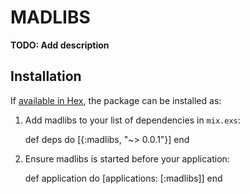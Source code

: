 # MADLIBS

**TODO: Add description**

## Installation

If [available in Hex](https://hex.pm/docs/publish), the package can be installed as:

  1. Add madlibs to your list of dependencies in `mix.exs`:

        def deps do
          [{:madlibs, "~> 0.0.1"}]
        end

  2. Ensure madlibs is started before your application:

        def application do
          [applications: [:madlibs]]
        end

